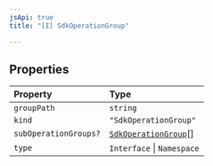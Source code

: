 ```yaml
---
jsApi: true
title: "[I] SdkOperationGroup"

---
```

## Properties

| Property | Type |
| :------ | :------ |
| `groupPath` | `string` |
| `kind` | `"SdkOperationGroup"` |
| `subOperationGroups?` | [`SdkOperationGroup`](SdkOperationGroup.md)[] |
| `type` | `Interface` \| `Namespace` |
